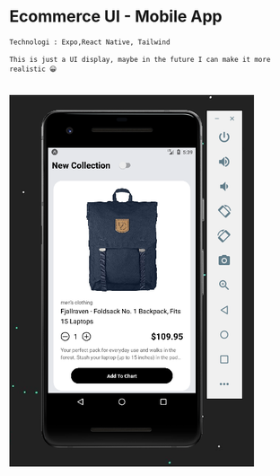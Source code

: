 # Ecommerce UI - Mobile App

`Technologi : Expo,React Native, Tailwind`

`This is just a UI display, maybe in the future I can make it more realistic 😀`

# ![Preview](img/Capture.PNG)
